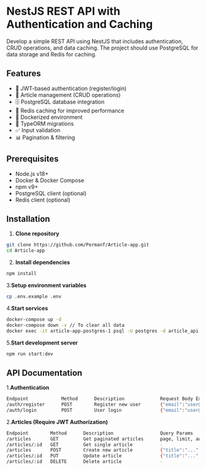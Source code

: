 # NestJS REST API with Authentication and Caching

Develop a simple REST API using NestJS that includes authentication, CRUD operations, and data caching. The project should use PostgreSQL for data storage and Redis for caching.

## Features

- 🔐 JWT-based authentication (register/login)
- 📝 Article management (CRUD operations)
- 🗄 PostgreSQL database integration
- 🚀 Redis caching for improved performance
- 🐳 Dockerized environment
- 📑 TypeORM migrations
- ✅ Input validation
- 📊 Pagination & filtering

## Prerequisites

- Node.js v18+
- Docker & Docker Compose
- npm v9+
- PostgreSQL client (optional)
- Redis client (optional)

## Installation

1. **Clone repository**
```bash
git clone https://github.com/Permanf/Article-app.git
cd Article-app
```

2. **Install dependencies**
```bash
npm install
```

3.**Setup environment variables**
```bash
cp .env.example .env
```

4.**Start services**
```bash
docker-compose up -d
docker-compose down -v // To clear all data
docker exec -it article-app-postgres-1 psql -U postgres -d article_api // show database
```

5.**Start development server**
```bash
npm run start:dev
```

## API Documentation

1.**Authentication**
```bash
Endpoint	        Method	    Description	            Request Body Example
/auth/register	    POST	    Register new user	    {"email":"user@test.com","password":"password"}
/auth/login	        POST	    User login	            {"email":"user@test.com","password":"password"}

```

2.**Articles (Require JWT Authorization)**

```bash
Endpoint	    Method	    Description	                Query Params
/articles	    GET	        Get paginated articles	    page, limit, authorId, startDate, endDate
/articles/:id	GET	        Get single article	        -
/articles	    POST	    Create new article	        {"title":"...","description":"..."}
/articles/:id	PUT	        Update article	            {"title":"...","description":"..."}
/articles/:id	DELETE	    Delete article	            -

```
